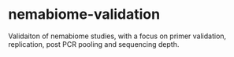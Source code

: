 # nemabiome-validation
Validaiton of nemabiome studies, with a focus on primer validation, replication, post PCR pooling and sequencing depth. 
